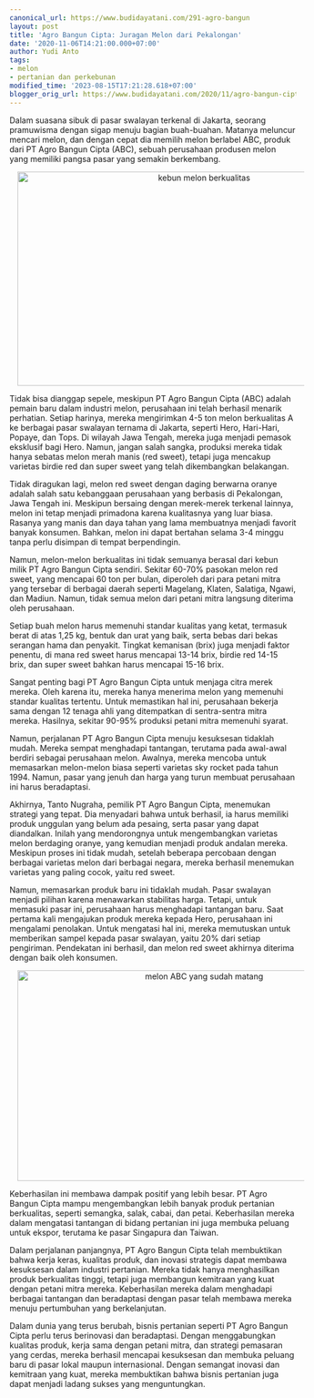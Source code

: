 ```yaml
---
canonical_url: https://www.budidayatani.com/291-agro-bangun
layout: post
title: 'Agro Bangun Cipta: Juragan Melon dari Pekalongan'
date: '2020-11-06T14:21:00.000+07:00'
author: Yudi Anto
tags:
- melon
- pertanian dan perkebunan
modified_time: '2023-08-15T17:21:28.618+07:00'
blogger_orig_url: https://www.budidayatani.com/2020/11/agro-bangun-cipta-juragan-melon-dari.html
---
```


<p>Dalam suasana sibuk di pasar swalayan terkenal di Jakarta, seorang pramuwisma dengan sigap menuju bagian buah-buahan. Matanya meluncur mencari melon, dan dengan cepat dia memilih melon berlabel ABC, produk dari PT Agro Bangun Cipta (ABC), sebuah perusahaan produsen melon yang memiliki pangsa pasar yang semakin berkembang.</p><div class="separator" style="clear: both; text-align: center;"><a href="https://blogger.googleusercontent.com/img/b/R29vZ2xl/AVvXsEizuVRmsIEI1JKNE7l-ff6Q3DfnOqPQDv-FritvgC6pe6aSCwkOWiO58MddImU8Dj7zVkL8fAwRSfR00XxW_sIvidMaScFdw8OFEbRQUldtFdQgOWd6RVtyIb82htq4EgHOUhv2C-gY4ad3c7j-b4Uusc_OgeJWBTY6igzW5LW-PmqkpQytmSVNkuWNdEII/s2044/melon(1).jpg" imageanchor="1" style="margin-left: 1em; margin-right: 1em;"><img alt="kebun melon berkualitas" border="0" data-original-height="1200" data-original-width="2044" height="376" src="https://blogger.googleusercontent.com/img/b/R29vZ2xl/AVvXsEizuVRmsIEI1JKNE7l-ff6Q3DfnOqPQDv-FritvgC6pe6aSCwkOWiO58MddImU8Dj7zVkL8fAwRSfR00XxW_sIvidMaScFdw8OFEbRQUldtFdQgOWd6RVtyIb82htq4EgHOUhv2C-gY4ad3c7j-b4Uusc_OgeJWBTY6igzW5LW-PmqkpQytmSVNkuWNdEII/w640-h376/melon(1).jpg" width="640" /></a></div><p>Tidak bisa dianggap sepele, meskipun PT Agro Bangun Cipta (ABC) adalah pemain baru dalam industri melon, perusahaan ini telah berhasil menarik perhatian. Setiap harinya, mereka mengirimkan 4-5 ton melon berkualitas A ke berbagai pasar swalayan ternama di Jakarta, seperti Hero, Hari-Hari, Popaye, dan Tops. Di wilayah Jawa Tengah, mereka juga menjadi pemasok eksklusif bagi Hero. Namun, jangan salah sangka, produksi mereka tidak hanya sebatas melon merah manis (red sweet), tetapi juga mencakup varietas birdie red dan super sweet yang telah dikembangkan belakangan.</p><p>Tidak diragukan lagi, melon red sweet dengan daging berwarna oranye adalah salah satu kebanggaan perusahaan yang berbasis di Pekalongan, Jawa Tengah ini. Meskipun bersaing dengan merek-merek terkenal lainnya, melon ini tetap menjadi primadona karena kualitasnya yang luar biasa. Rasanya yang manis dan daya tahan yang lama membuatnya menjadi favorit banyak konsumen. Bahkan, melon ini dapat bertahan selama 3-4 minggu tanpa perlu disimpan di tempat berpendingin.</p><p>Namun, melon-melon berkualitas ini tidak semuanya berasal dari kebun milik PT Agro Bangun Cipta sendiri. Sekitar 60-70% pasokan melon red sweet, yang mencapai 60 ton per bulan, diperoleh dari para petani mitra yang tersebar di berbagai daerah seperti Magelang, Klaten, Salatiga, Ngawi, dan Madiun. Namun, tidak semua melon dari petani mitra langsung diterima oleh perusahaan.</p><p>Setiap buah melon harus memenuhi standar kualitas yang ketat, termasuk berat di atas 1,25 kg, bentuk dan urat yang baik, serta bebas dari bekas serangan hama dan penyakit. Tingkat kemanisan (brix) juga menjadi faktor penentu, di mana red sweet harus mencapai 13-14 brix, birdie red 14-15 brix, dan super sweet bahkan harus mencapai 15-16 brix.</p><p>Sangat penting bagi PT Agro Bangun Cipta untuk menjaga citra merek mereka. Oleh karena itu, mereka hanya menerima melon yang memenuhi standar kualitas tertentu. Untuk memastikan hal ini, perusahaan bekerja sama dengan 12 tenaga ahli yang ditempatkan di sentra-sentra mitra mereka. Hasilnya, sekitar 90-95% produksi petani mitra memenuhi syarat.</p><p>Namun, perjalanan PT Agro Bangun Cipta menuju kesuksesan tidaklah mudah. Mereka sempat menghadapi tantangan, terutama pada awal-awal berdiri sebagai perusahaan melon. Awalnya, mereka mencoba untuk memasarkan melon-melon biasa seperti varietas sky rocket pada tahun 1994. Namun, pasar yang jenuh dan harga yang turun membuat perusahaan ini harus beradaptasi.</p><p>Akhirnya, Tanto Nugraha, pemilik PT Agro Bangun Cipta, menemukan strategi yang tepat. Dia menyadari bahwa untuk berhasil, ia harus memiliki produk unggulan yang belum ada pesaing, serta pasar yang dapat diandalkan. Inilah yang mendorongnya untuk mengembangkan varietas melon berdaging oranye, yang kemudian menjadi produk andalan mereka. Meskipun proses ini tidak mudah, setelah beberapa percobaan dengan berbagai varietas melon dari berbagai negara, mereka berhasil menemukan varietas yang paling cocok, yaitu red sweet.</p><p>Namun, memasarkan produk baru ini tidaklah mudah. Pasar swalayan menjadi pilihan karena menawarkan stabilitas harga. Tetapi, untuk memasuki pasar ini, perusahaan harus menghadapi tantangan baru. Saat pertama kali mengajukan produk mereka kepada Hero, perusahaan ini mengalami penolakan. Untuk mengatasi hal ini, mereka memutuskan untuk memberikan sampel kepada pasar swalayan, yaitu 20% dari setiap pengiriman. Pendekatan ini berhasil, dan melon red sweet akhirnya diterima dengan baik oleh konsumen.</p><div class="separator" style="clear: both; text-align: center;"><a href="https://blogger.googleusercontent.com/img/b/R29vZ2xl/AVvXsEiBOIbqV8g5xOziiqcqnKKaOHsFoI1sLDLS9zxNzi7AlYipaeuX_7IBZQ7bs0C9tP6ej9r3Xb3BCJlxxyCCmQd69QqQKSLfGkjBwM2S4jubPb2pWh-dz-xflaGO5uqbvKRpqPgcSnEJM-5RANZUmX5ht4pKCKJZLm69iF-lyxH7_0X1UpIdjAjm0Kekc7E8/s2075/melon1.jpg" imageanchor="1" style="margin-left: 1em; margin-right: 1em;"><img alt="melon ABC yang sudah matang" border="0" data-original-height="1200" data-original-width="2075" height="370" src="https://blogger.googleusercontent.com/img/b/R29vZ2xl/AVvXsEiBOIbqV8g5xOziiqcqnKKaOHsFoI1sLDLS9zxNzi7AlYipaeuX_7IBZQ7bs0C9tP6ej9r3Xb3BCJlxxyCCmQd69QqQKSLfGkjBwM2S4jubPb2pWh-dz-xflaGO5uqbvKRpqPgcSnEJM-5RANZUmX5ht4pKCKJZLm69iF-lyxH7_0X1UpIdjAjm0Kekc7E8/w640-h370/melon1.jpg" width="640" /></a></div><p>Keberhasilan ini membawa dampak positif yang lebih besar. PT Agro Bangun Cipta mampu mengembangkan lebih banyak produk pertanian berkualitas, seperti semangka, salak, cabai, dan petai. Keberhasilan mereka dalam mengatasi tantangan di bidang pertanian ini juga membuka peluang untuk ekspor, terutama ke pasar Singapura dan Taiwan.</p><p>Dalam perjalanan panjangnya, PT Agro Bangun Cipta telah membuktikan bahwa kerja keras, kualitas produk, dan inovasi strategis dapat membawa kesuksesan dalam industri pertanian. Mereka tidak hanya menghasilkan produk berkualitas tinggi, tetapi juga membangun kemitraan yang kuat dengan petani mitra mereka. Keberhasilan mereka dalam menghadapi berbagai tantangan dan beradaptasi dengan pasar telah membawa mereka menuju pertumbuhan yang berkelanjutan.</p><p>Dalam dunia yang terus berubah, bisnis pertanian seperti PT Agro Bangun Cipta perlu terus berinovasi dan beradaptasi. Dengan menggabungkan kualitas produk, kerja sama dengan petani mitra, dan strategi pemasaran yang cerdas, mereka berhasil mencapai kesuksesan dan membuka peluang baru di pasar lokal maupun internasional. Dengan semangat inovasi dan kemitraan yang kuat, mereka membuktikan bahwa bisnis pertanian juga dapat menjadi ladang sukses yang menguntungkan.</p>